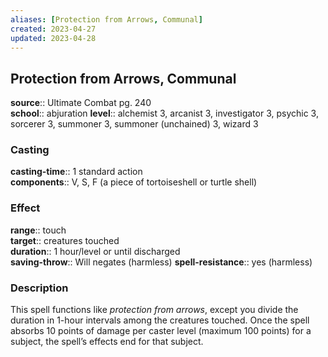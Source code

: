 ```yaml
---
aliases: [Protection from Arrows, Communal]
created: 2023-04-27
updated: 2023-04-28
---
```


## Protection from Arrows, Communal

**source**:: Ultimate Combat pg. 240  
**school**:: abjuration
**level**:: alchemist 3, arcanist 3, investigator 3, psychic 3, sorcerer 3, summoner 3, summoner (unchained) 3, wizard 3

### Casting

**casting-time**:: 1 standard action  
**components**:: V, S, F (a piece of tortoiseshell or turtle shell)

### Effect

**range**:: touch  
**target**:: creatures touched  
**duration**:: 1 hour/level or until discharged  
**saving-throw**:: Will negates (harmless)
**spell-resistance**:: yes (harmless)

### Description

This spell functions like *protection from arrows*, except you divide the duration in 1-hour intervals among the creatures touched. Once the spell absorbs 10 points of damage per caster level (maximum 100 points) for a subject, the spell’s effects end for that subject.
